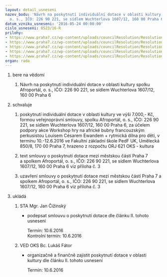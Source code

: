 ```yaml
---
layout: detail_usneseni
nazev_bodu: 'Návrh na poskytnutí individuální dotace v oblasti kultury spolku Afroportál,
  o. s., IČO: 226 90 221, se sídlem Wuchterlova 1607/12, 160 00 Praha 6'
datum_vzniku_usneseni: '2016-05-24 00:00:00'
cislo_usneseni: 0523/16-R
prilohy:
- https://www.praha7.cz/wp-content/uploads/councilResolution/Resolutions/27744/export/D_Afroportal_ID_V~63580.doc
- https://www.praha7.cz/wp-content/uploads/councilResolution/Resolutions/27744/export/Afroportal_zadost_small_oprava1071~63579.pdf
- https://www.praha7.cz/wp-content/uploads/councilResolution/Resolutions/27744/export/S_Afroportal~63578.doc
- https://www.praha7.cz/wp-content/uploads/councilResolution/Resolutions/27744/export/OR_afroportal~63577.pdf
- https://www.praha7.cz/wp-content/uploads/councilResolution/Resolutions/27744/export/export~298643.pdf
organ: rada
---
```

<ol class="urzList_view" id="urzList">
<li class="urzClass1" id=""><span name="1">bere na vědomí</span> 
<ol class="urzOlClass">
<li class="urzClass2" style="TEXT-ALIGN: left" id=""><span><p>Návrh na poskytnutí individuální dotace v oblasti kultury spolku Afroportál, o. s., IČO: 226 90 221, se sídlem Wuchterlova 1607/12, 160 00 Praha 6</p></span></li></ol></li>
<li class="urzClass1" id=""><span name="24">schvaluje</span> 
<ol class="urzOlClass">
<li class="urzClass2" style="TEXT-ALIGN: left" id=""><span><p>poskytnutí individuální dotace v oblasti kultury ve výši 7.000,- Kč, formou veřejnoprávní smlouvy, spolku Afroportál, o. s., IČO: 226 90 221, se sídlem Wuchterlova 1607/12, 160 00 Praha 6, za účelem podpory akce Workshop hry na africké bubny francouzským perkusistou Louisem Césarem Ewandem + rytmická dílna pro děti, v termínu 10.-12.6.2016 ve Fakultní základní škole PedF UK, Umělecká 850/8, 170 00 Praha 7, hrazeno z rozpočtu ORJ 621 OKS - kultura</p></span></li>
<li class="urzClass2" style="TEXT-ALIGN: left" id=""><span><p>text smlouvy o poskytnutí dotace mezi městskou částí Praha 7 a&nbsp;spolkem Afroportál, o. s., IČO: 226 90 221, se sídlem Wuchterlova 1607/12, 160 00 Praha 6 viz příloha č. 3</p></span></li>
<li class="urzClass2" style="TEXT-ALIGN: left" id=""><span><p>uzavření smlouvy o poskytnutí dotace mezi městskou částí Praha 7 a spolkem Afroportál, o. s., IČO: 226 90 221, se sídlem Wuchterlova 1607/12, 160 00 Praha 6 viz příloha č. 3</p></span></li></ol></li><li class="urzClass1" id="urzUkoly"><span name="1">ukládá</span><ol class="urzOlClass"><li class="urzClass2"><span><p>STA Mgr. Jan Čižinský</p></span><ul class="urzUlClass"><li class="urzClass3"><span><p>podepsat smlouvu o poskytnutí dotace dle článku II. tohoto usnesení</p></span><span class="urzUkolTermin">  Termín:&nbsp;10.6.2016</span><div class="urzUkolTermin">  Kontrolní termín:&nbsp;10.6.2016</div></li></ul></li><li class="urzClass2"><span><p>VED OKS Bc. Lukáš Fátor</p></span><ul class="urzUlClass"><li class="urzClass3"><span><p>organizačně a finančně zajistit poskytnutí dotace v oblasti kultury dle článku II. tohoto usnesení</p></span><span class="urzUkolTermin">  Termín:&nbsp;10.6.2016</span></li></ul></li></ol></li>
</ol>